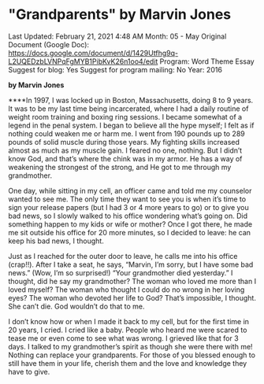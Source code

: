 # "Grandparents" by Marvin Jones

Last Updated: February 21, 2021 4:48 AM
Month: 05 - May
Original Document (Google Doc): https://docs.google.com/document/d/1429Utfhg9q-L2UQEDzbLVNPqFgMYB1PibKvK26n1oo4/edit
Program: Word Theme Essay
Suggest for blog: Yes
Suggest for program mailing: No
Year: 2016

**by Marvin Jones**

****In 1997, I was locked up in Boston, Massachusetts, doing 8 to 9 years. It was to be my last time being incarcerated, where I had a daily routine of weight room training and boxing ring sessions. I became somewhat of a legend in the penal system. I began to believe all the hype myself; I felt as if nothing could weaken me or harm me. I went from 190 pounds up to 289 pounds of solid muscle during those years. My fighting skills increased almost as much as my muscle gain. I feared no one, nothing. But I didn’t know God, and that’s where the chink was in my armor. He has a way of weakening the strongest of the strong, and He got to me through my grandmother.

One day, while sitting in my cell, an officer came and told me my counselor wanted to see me. The only time they want to see you is when it’s time to sign your release papers (but I had 3 or 4 more years to go) or to give you bad news, so I slowly walked to his office wondering what’s going on. Did something happen to my kids or wife or mother? Once I got there, he made me sit outside his office for 20 more minutes, so I decided to leave: he can keep his bad news, I thought.

Just as I reached for the outer door to leave, he calls me into his office (crap!!). After I take a seat, he says, “Marvin, I’m sorry, but I have some bad news.” (Wow, I’m so surprised!) “Your grandmother died yesterday.” I thought, did he say my grandmother? The woman who loved me more than I loved myself? The woman who thought I could do no wrong in her loving eyes? The woman who devoted her life to God? That’s impossible, I thought. She can’t die. God wouldn’t do that to me.

I don’t know how or when I made it back to my cell, but for the first time in 20 years, I cried. I cried like a baby. People who heard me were scared to tease me or even come to see what was wrong. I grieved like that for 3 days. I talked to my grandmother’s spirit as though she were there with me! Nothing can replace your grandparents. For those of you blessed enough to still have them in your life, cherish them and the love and knowledge they have to give.
